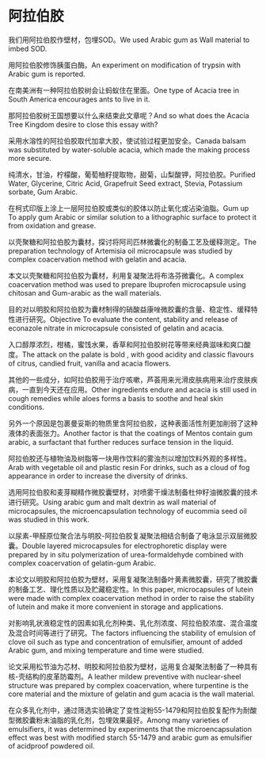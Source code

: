 # 阿拉伯胶

<p><span class="chinese">我们用阿拉伯胶作壁材，包埋SOD。</span><span class="english">We used Arabic gum as Wall material to imbed SOD.</span></p>

<p><span class="chinese">用阿拉伯胶修饰胰蛋白酶。</span><span class="english">An experiment on modification of trypsin with Arabic gum is reported.</span></p>

<p><span class="chinese">在南美洲有一种阿拉伯胶树会让蚂蚁住在里面。</span><span class="english">One type of Acacia tree in South America encourages ants to live in it.</span></p>

<p><span class="chinese">那阿拉伯胶树王国想要以什么来结束此文章呢？</span><span class="english">And so what does the Acacia Tree Kingdom desire to close this essay with?</span></p>

<p><span class="chinese">采用水溶性的阿拉伯胶取代加拿大胶，使试验过程更加安全。</span><span class="english">Canada balsam was substituted by water-soluble acacia, which made the making process more secure.</span></p>

<p><span class="chinese">纯清水，甘油，柠檬酸，葡萄柚籽提取物，甜菊，山梨酸钾，阿拉伯胶。</span><span class="english">Purified Water, Glycerine, Citric Acid, Grapefruit Seed extract, Stevia, Potassium sorbate, Gum Arabic.</span></p>

<p><span class="chinese">在柯式印版上涂上一层阿拉伯胶或类似的胶体以防止氧化或沾染油脂。</span><span class="english">Gum up To apply gum Arabic or similar solution to a lithographic surface to protect it from oxidation and grease.</span></p>

<p><span class="chinese">以壳聚糖和阿拉伯胶为囊材，探讨将阿司匹林微囊化的制备工艺及缓释测定。</span><span class="english">The preparation technology of Artemisia oil microcapsule was studied by complex coacervation method with gelatin and acacia.</span></p>

<p><span class="chinese">本文以壳聚糖和阿拉伯胶为囊材，利用复凝聚法将布洛芬微囊化。</span><span class="english">A complex coacervation method was used to prepare Ibuprofen microcapsule using chitosan and Gum-arabic as the wall materials.</span></p>

<p><span class="chinese">目的对以明胶和阿拉伯胶为囊材制得的硝酸益康唑微胶囊的含量、稳定性、缓释特性进行研究。</span><span class="english">Objective To evaluate the content, stability and release of econazole nitrate in microcapsule consisted of gelatin and acacia.</span></p>

<p><span class="chinese">入口醇厚浓烈，柑橘，蜜饯水果，香草和阿拉伯胶树花等带来经典滋味和爽口酸度。</span><span class="english">The attack on the palate is bold , with good acidity and classic flavours of citrus, candied fruit, vanilla and acacia flowers.</span></p>

<p><span class="chinese">其他的一些成分，如阿拉伯胶用于治疗咳嗽，芦荟用来光滑皮肤病用来治疗皮肤疾病，一直到今天还在应用。</span><span class="english">Other ingredients endure and acacia is still used in cough remedies while aloes forms a basis to soothe and heal skin conditions.</span></p>

<p><span class="chinese">另外一个原因是包裹曼妥斯的物质里含阿拉伯胶，这种表面活性剂更加削弱了这种液体的表面张力。</span><span class="english">Another factor is that the coatings of Mentos contain gum arabic, a surfactant that further reduces surface tension in the liquid.</span></p>

<p><span class="chinese">阿拉伯胶还与植物油及树脂等一块用作饮料的雾浊剂以增加饮料外观的多样性。</span><span class="english">Arab with vegetable oil and plastic resin For drinks, such as a cloud of fog appearance in order to increase the diversity of drinks.</span></p>

<p><span class="chinese">选用阿拉伯胶和麦芽糊精作微胶囊壁材，对喷雾干燥法制备杜仲籽油微胶囊的技术进行研究。</span><span class="english">Using arabic gum and malt dextrin as wall material of microcapsules, the microencapsulation technology of eucommia seed oil was studied in this work.</span></p>

<p><span class="chinese">以尿素-甲醛原位聚合法与明胶-阿拉伯胶复凝聚法相结合制备了电泳显示双层微胶囊。</span><span class="english">Double layered microcapsules for electrophoretic display were prepared by in situ polymerization of urea-formaldehyde combined with complex coacervation of gelatin-gum Arabic.</span></p>

<p><span class="chinese">本论文以明胶和阿拉伯胶为壁材，采用复凝聚法制备叶黄素微胶囊，研究了微胶囊的制备工艺、理化性质以及贮藏稳定性。</span><span class="english">In this paper, microcapsules of lutein were made with complex coacervation method in order to raise the stability of lutein and make it more convenient in storage and applications.</span></p>

<p><span class="chinese">对影响乳状液稳定性的因素如乳化剂种类、乳化剂浓度、阿拉伯胶浓度、混合温度及混合时间等进行了研究。</span><span class="english">The factors influencing the stability of emulsion of clove oil such as type and concentration of emulsifier, amount of added Arabic gum, and mixing temperature and time were studied.</span></p>

<p><span class="chinese">论文采用松节油为芯材、明胶和阿拉伯胶为壁材，运用复合凝聚法制备了一种具有核-壳结构的皮革防霉剂。</span><span class="english">A leather mildew preventive with nuclear-sheel structure was prepared by complex coacervation, where turpentine is the core material and the mixture of gelatin and gum acacia is the wall material.</span></p>

<p><span class="chinese">在众多乳化剂中，通过筛选实验确定了变性淀粉55-1479和阿拉伯胶复配作为耐酸型微胶囊粉末油脂的乳化剂，包埋效果最好。</span><span class="english">Among many varieties of emulsifiers, it was determined by experiments that the microencapsulation effect was best with modified starch 55-1479 and arabic gum as emulsifier of acidproof powdered oil.</span></p>

